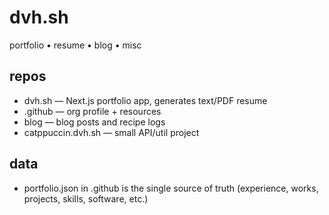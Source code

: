 # dvh.sh

portfolio • resume • blog • misc

## repos
-  dvh.sh — Next.js portfolio app, generates text/PDF resume
-  .github — org profile + resources
-  blog — blog posts and recipe logs
-  catppuccin.dvh.sh — small API/util project

## data
-  portfolio.json in .github is the single source of truth (experience, works, projects, skills, software, etc.)
